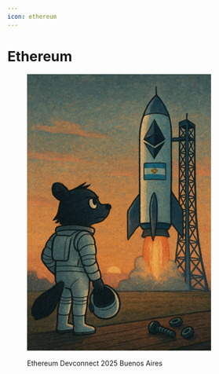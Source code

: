 ```yaml
---
icon: ethereum
---
```


# Ethereum

<figure><img src="../.gitbook/assets/image (8).png" alt="" width="375"><figcaption><p>Ethereum Devconnect 2025 Buenos Aires</p></figcaption></figure>
